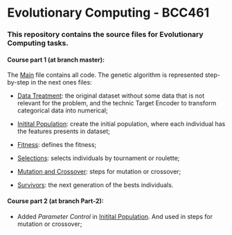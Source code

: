 <h1> Evolutionary Computing - BCC461 </h1>
<h3> This repository contains the source files for Evolutionary Computing tasks.</h3>

<h4>Course part 1 (at branch master):</h4>
The <a href="https://github.com/lrssv/ComputacaoEvolutiva/blob/master/Data_treatment.ipynb">Main</a> file contains all code. The genetic algorithm is represented step-by-step in the next ones files:

* <a href="https://github.com/lrssv/ComputacaoEvolutiva/blob/master/Data_treatment.ipynb">Data Treatment</a>: the original dataset without some data that is not relevant for the problem, and the technic Target Encoder to transform categorical data into numerical;

* <a href="https://github.com/lrssv/ComputacaoEvolutiva/blob/master/Initial_population.ipynb">Initital Population</a>: create the initial population, where each individual has the features presents in dataset;

* <a href="https://github.com/lrssv/ComputacaoEvolutiva/blob/master/Fitness.ipynb">Fitness</a>: defines the fitness;

* <a href="https://github.com/lrssv/ComputacaoEvolutiva/blob/master/Pop_Management.ipynb">Selections</a>: selects individuals by tournament or roulette;

* <a href="https://github.com/lrssv/ComputacaoEvolutiva/blob/master/MutationandCrossover.ipynb">Mutation and Crossover</a>: steps for mutation or crossover;

* <a href="https://github.com/lrssv/ComputacaoEvolutiva/blob/master/Survivors.ipynb">Survivors</a>: the next generation of the bests individuals.

<h4>Course part 2 (at branch Part-2):</h4>

* Added _Parameter Control_ in <a href="https://github.com/lrssv/ComputacaoEvolutiva/blob/Part-2/Initial_population.ipynb">Initital Population</a>. And used in steps for mutation or crossover;

